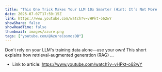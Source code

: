 ```yaml
---
title: "This One Trick Makes Your LLM 10x Smarter (Hint: It’s Not More Training) #azurecosmosdb #nosql #llm"
date: 2025-07-07T17:50:15Z
link: https://www.youtube.com/watch?v=vHPkt-o62wY
showShare: false
showReadTime: false
thumbnail: images/azure.png
tags: ["youtube.com/@AzureCosmosDB"]
---
```

Don't rely on your LLM's training data alone—use your own! This short explains how retrieval-augmented generation (RAG) ...

- Link to article: https://www.youtube.com/watch?v=vHPkt-o62wY